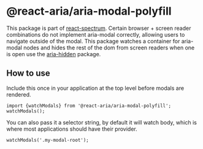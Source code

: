 # @react-aria/aria-modal-polyfill

This package is part of [react-spectrum](https://github.com/watheia/rsp-kit).
Certain browser + screen reader combinations do not implement aria-modal correctly, allowing users to navigate outside of the modal.
This package watches a container for aria-modal nodes and hides the rest of the dom from screen readers when one is open use the [aria-hidden](https://www.npmjs.com/package/aria-hidden) package.

## How to use
Include this once in your application at the top level before modals are rendered.
```
import {watchModals} from '@react-aria/aria-modal-polyfill';
watchModals();
```

You can also pass it a selector string, by default it will watch body, which is where most applications should have their provider.

```
watchModals('.my-modal-root');
```
